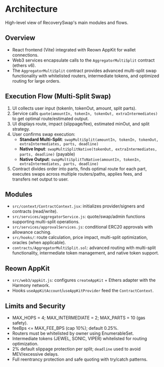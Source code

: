 # Architecture

High-level view of RecoverySwap's main modules and flows.

## Overview
- React frontend (Vite) integrated with Reown AppKit for wallet connections.
- Web3 services encapsulate calls to the `AggregatorMultiSplit` contract (ethers v6).
- The `AggregatorMultiSplit` contract provides advanced multi-split swap functionality with whitelisted routers, intermediate tokens, and optimized routing for large orders.

## Execution Flow (Multi-Split Swap)
1. UI collects user input (tokenIn, tokenOut, amount, split parts).
2. Service calls `quote(amountIn, tokenIn, tokenOut, extraIntermediates)` to get optimal route/estimated output.
3. UI displays route, impact (slippage/fee), estimated minOut, and split strategy.
4. User confirms swap execution:
   - **Standard Multi-Split**: `swapMultiSplit(amountIn, tokenIn, tokenOut, extraIntermediates, parts, deadline)`
   - **Native Input**: `swapMultiSplitNative(tokenOut, extraIntermediates, parts, deadline)` (payable)
   - **Native Output**: `swapMultiSplitToNative(amountIn, tokenIn, extraIntermediates, parts, deadline)`
5. Contract divides order into parts, finds optimal route for each part, executes swaps across multiple routers/paths, applies fees, and transfers net output to user.

## Modules
- `src/context/ContractContext.jsx`: initializes provider/signers and contracts (read/write).
- `src/services/aggregatorService.js`: quote/swap/admin functions supporting multi-split operations.
- `src/services/approvalServices.js`: conditional ERC20 approvals with allowance caching.
- `src/hooks/`: route calculation, price impact, multi-split optimization, oracles (when applicable).
- `contracts/AggregatorMultiSplit.sol`: advanced routing with multi-split functionality, intermediate token management, and native token support.

## Reown AppKit
- `src/web3/appkit.js`: configures `createAppKit` + Ethers adapter with the Harmony network.
- Hooks `useAppKitAccount`/`useAppKitProvider` feed the `ContractContext`.

## Limits and Security
- MAX_HOPS = 4; MAX_INTERMEDIATE = 2; MAX_PARTS = 10 (gas safety).
- feeBps <= MAX_FEE_BPS (cap 10%); default 0.25%.
- Routers must be whitelisted by owner using EnumerableSet.
- Intermediate tokens (JEWEL, SONIC, VIPER) whitelisted for routing optimization.
- 2% default slippage protection per split; `deadline` used to avoid MEV/excessive delays.
- Full reentrancy protection and safe quoting with try/catch patterns.

